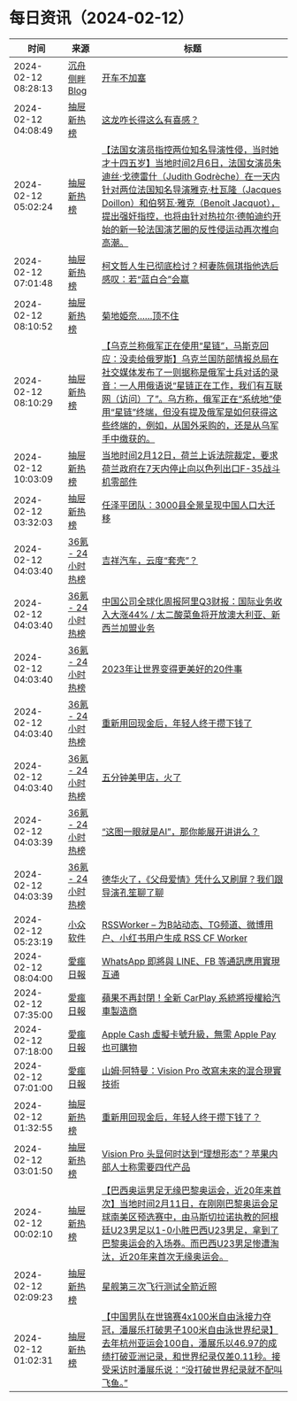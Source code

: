﻿# 每日资讯（2024-02-12）

|时间|来源|标题|
|---|---|---|
|2024-02-12 08:28:13|[沉舟侧畔 Blog](https://springwood.me/feed/)|[开车不加塞](https://springwood.me/jp-car-driving/)|
|2024-02-12 04:08:49|[抽屉新热榜](http://dig.chouti.com/feed.xml)|[这龙咋长得这么有喜感？](https://dig.chouti.com/link/41513981)|
|2024-02-12 05:02:24|[抽屉新热榜](http://dig.chouti.com/feed.xml)|[【法国女演员指控两位知名导演性侵，当时她才十四五岁】当地时间2月6日，法国女演员朱迪丝·戈德雷什（Judith Godrèche）在一天内针对两位法国知名导演雅克·杜瓦隆（Jacques Doillon）和伯努瓦·雅克（Benoît Jacquot），提出强奸指控，也将由针对热拉尔·德帕迪约开始的新一轮法国演艺圈的反性侵运动再次推向高潮。](https://dig.chouti.com/link/41514251)|
|2024-02-12 07:01:48|[抽屉新热榜](http://dig.chouti.com/feed.xml)|[柯文哲人生已彻底检讨？柯妻陈佩琪指他选后感叹：若“蓝白合”会赢](https://dig.chouti.com/link/41514909)|
|2024-02-12 08:10:52|[抽屉新热榜](http://dig.chouti.com/feed.xml)|[菊地姫奈……顶不住](https://dig.chouti.com/link/41515485)|
|2024-02-12 08:10:29|[抽屉新热榜](http://dig.chouti.com/feed.xml)|[【乌克兰称俄军正在使用“星链”，马斯克回应：没卖给俄罗斯】乌克兰国防部情报总局在社交媒体发布了一则据称是俄军士兵对话的录音：一人用俄语说“星链正在工作，我们有互联网（访问）了”。乌方称，俄军正在“系统地”使用“星链”终端，但没有提及俄军是如何获得这些终端的，例如，从国外采购的，还是从乌军手中缴获的。](https://dig.chouti.com/link/41515458)|
|2024-02-12 10:03:09|[抽屉新热榜](http://dig.chouti.com/feed.xml)|[当地时间2月12日，荷兰上诉法院裁定，要求荷兰政府在7天内停止向以色列出口F-35战斗机零部件](https://dig.chouti.com/link/41516146)|
|2024-02-12 03:32:03|[抽屉新热榜](http://dig.chouti.com/feed.xml)|[任泽平团队：3000县全景呈现中国人口大迁移](https://dig.chouti.com/link/41513694)|
|2024-02-12 04:03:40|[36氪 - 24小时热榜](https://rss.mifaw.com/articles/5c8bb11a3c41f61efd36683e/5c91d2e23882afa09dff4901)|[吉祥汽车，云度“套壳”？](https://36kr.com/p/2642525540764930)|
|2024-02-12 04:03:40|[36氪 - 24小时热榜](https://rss.mifaw.com/articles/5c8bb11a3c41f61efd36683e/5c91d2e23882afa09dff4901)|[中国公司全球化周报 ​阿里Q3财报：国际业务收入大涨44% / 太二酸菜鱼将开放澳大利亚、新西兰加盟业务](https://36kr.com/p/2642678164242689)|
|2024-02-12 04:03:40|[36氪 - 24小时热榜](https://rss.mifaw.com/articles/5c8bb11a3c41f61efd36683e/5c91d2e23882afa09dff4901)|[2023年让世界变得更美好的20件事](https://36kr.com/p/2595419029961352)|
|2024-02-12 04:03:40|[36氪 - 24小时热榜](https://rss.mifaw.com/articles/5c8bb11a3c41f61efd36683e/5c91d2e23882afa09dff4901)|[重新用回现金后，年轻人终于攒下钱了](https://36kr.com/p/2638214326829320)|
|2024-02-12 04:03:40|[36氪 - 24小时热榜](https://rss.mifaw.com/articles/5c8bb11a3c41f61efd36683e/5c91d2e23882afa09dff4901)|[五分钟美甲店，火了](https://36kr.com/p/2643367516012804)|
|2024-02-12 04:03:39|[36氪 - 24小时热榜](https://rss.mifaw.com/articles/5c8bb11a3c41f61efd36683e/5c91d2e23882afa09dff4901)|[“这图一眼就是AI”，那你能展开讲讲么？](https://36kr.com/p/2642654077255940)|
|2024-02-12 04:03:39|[36氪 - 24小时热榜](https://rss.mifaw.com/articles/5c8bb11a3c41f61efd36683e/5c91d2e23882afa09dff4901)|[德华火了，《父母爱情》凭什么又刷屏？我们跟导演孔笙聊了聊](https://36kr.com/p/2643791303179397)|
|2024-02-12 05:23:19|[小众软件](https://www.appinn.com/feed/)|[RSSWorker – 为B站动态、TG频道、微博用户、小红书用户生成 RSS CF Worker ](https://www.appinn.com/rssworker/)|
|2024-02-12 08:04:00|[愛瘋日報](http://www.iphonetaiwan.org/feeds/posts/default)|[WhatsApp 即將與 LINE、FB 等通訊應用實現互通](https://www.iphonetaiwan.org/2024/02/whatsapp-interoperability-revolution.html)|
|2024-02-12 07:35:00|[愛瘋日報](http://www.iphonetaiwan.org/feeds/posts/default)|[蘋果不再封閉！全新 CarPlay 系統將授權給汽車製造商](https://www.iphonetaiwan.org/2024/02/apple-carplay-revolutionary-shift.html)|
|2024-02-12 07:18:00|[愛瘋日報](http://www.iphonetaiwan.org/feeds/posts/default)|[Apple Cash 虛擬卡號升級，無需 Apple Pay 也可購物](https://www.iphonetaiwan.org/2024/02/ios-17-4-apple-cash-virtual-card-upgrade.html)|
|2024-02-12 07:01:00|[愛瘋日報](http://www.iphonetaiwan.org/feeds/posts/default)|[山姆·阿特曼：Vision Pro 改寫未來的混合現實技術](https://www.iphonetaiwan.org/2024/02/vision-pro-sam-ottman-praises.html)|
|2024-02-12 01:32:55|[抽屉新热榜](http://dig.chouti.com/feed.xml)|[重新用回现金后，年轻人终于攒下钱了？](https://dig.chouti.com/link/41512910)|
|2024-02-12 03:01:50|[抽屉新热榜](http://dig.chouti.com/feed.xml)|[Vision Pro 头显何时达到“理想形态”？苹果内部人士称需要四代产品](https://dig.chouti.com/link/41513331)|
|2024-02-12 00:02:10|[抽屉新热榜](http://dig.chouti.com/feed.xml)|[【巴西奥运男足无缘巴黎奥运会，近20年来首次】当地时间2月11日，在刚刚巴黎奥运会足球南美区预选赛中，由马斯切拉诺执教的阿根廷U23男足以1-0小胜巴西U23男足，拿到了巴黎奥运会的入场券。而巴西U23男足惨遭淘汰，近20年来首次无缘奥运会。](https://dig.chouti.com/link/41512352)|
|2024-02-12 02:09:23|[抽屉新热榜](http://dig.chouti.com/feed.xml)|[星舰第三次飞行测试全箭近照](https://dig.chouti.com/link/41513190)|
|2024-02-12 01:02:31|[抽屉新热榜](http://dig.chouti.com/feed.xml)|[【中国男队在世锦赛4x100米自由泳接力夺冠，潘展乐打破男子100米自由泳世界纪录】去年杭州亚运会100自，潘展乐以46.97的成绩打破亚洲记录，和世界纪录仅差0.11秒。接受采访时潘展乐说：“没打破世界纪录就不配叫飞鱼。”](https://dig.chouti.com/link/41512721)|
